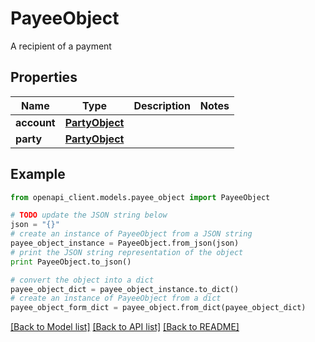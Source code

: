 # PayeeObject

A recipient of a payment

## Properties
Name | Type | Description | Notes
------------ | ------------- | ------------- | -------------
**account** | [**PartyObject**](PartyObject.md) |  | 
**party** | [**PartyObject**](PartyObject.md) |  | 

## Example

```python
from openapi_client.models.payee_object import PayeeObject

# TODO update the JSON string below
json = "{}"
# create an instance of PayeeObject from a JSON string
payee_object_instance = PayeeObject.from_json(json)
# print the JSON string representation of the object
print PayeeObject.to_json()

# convert the object into a dict
payee_object_dict = payee_object_instance.to_dict()
# create an instance of PayeeObject from a dict
payee_object_form_dict = payee_object.from_dict(payee_object_dict)
```
[[Back to Model list]](../README.md#documentation-for-models) [[Back to API list]](../README.md#documentation-for-api-endpoints) [[Back to README]](../README.md)


